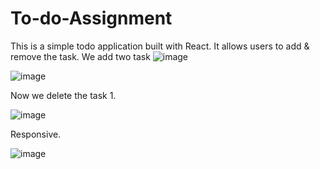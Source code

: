 # To-do-Assignment
This is a simple todo application built with React. It allows users to add & remove the task.
We add two task 
![image](https://github.com/devu-03/To-do-Assignment/assets/130892420/ead1912a-b829-4e95-ae6c-00a5b77d6e7f)

![image](https://github.com/devu-03/To-do-Assignment/assets/130892420/0f5def5a-2ed2-4ab9-84a1-af388e209cf7)

Now we delete the task 1.

![image](https://github.com/devu-03/To-do-Assignment/assets/130892420/a56a8921-4c82-49d2-a9a6-4fe57e780306)

Responsive.

![image](https://github.com/devu-03/To-do-Assignment/assets/130892420/39be3068-1cd8-405b-971c-89f372bb80ff)

